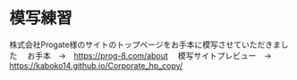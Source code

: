 # 模写練習
株式会社Progate様のサイトのトップページをお手本に模写させていただきました
　お手本　→　https://prog-8.com/about
　模写サイトプレビュー　→　https://kaboko14.github.io/Corporate_hp_copy/
